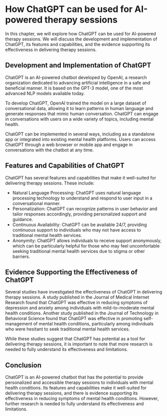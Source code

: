 How ChatGPT can be used for AI-powered therapy sessions
=========================================================================================

In this chapter, we will explore how ChatGPT can be used for AI-powered therapy sessions. We will discuss the development and implementation of ChatGPT, its features and capabilities, and the evidence supporting its effectiveness in delivering therapy sessions.

Development and Implementation of ChatGPT
-----------------------------------------

ChatGPT is an AI-powered chatbot developed by OpenAI, a research organization dedicated to advancing artificial intelligence in a safe and beneficial manner. It is based on the GPT-3 model, one of the most advanced NLP models available today.

To develop ChatGPT, OpenAI trained the model on a large dataset of conversational data, allowing it to learn patterns in human language and generate responses that mimic human conversation. ChatGPT can engage in conversations with users on a wide variety of topics, including mental health.

ChatGPT can be implemented in several ways, including as a standalone app or integrated into existing mental health platforms. Users can access ChatGPT through a web browser or mobile app and engage in conversations with the chatbot at any time.

Features and Capabilities of ChatGPT
------------------------------------

ChatGPT has several features and capabilities that make it well-suited for delivering therapy sessions. These include:

* Natural Language Processing: ChatGPT uses natural language processing technology to understand and respond to user input in a conversational manner.
* Personalization: ChatGPT can recognize patterns in user behavior and tailor responses accordingly, providing personalized support and guidance.
* Continuous Availability: ChatGPT can be available 24/7, providing continuous support to individuals who may not have access to traditional mental health services.
* Anonymity: ChatGPT allows individuals to receive support anonymously, which can be particularly helpful for those who may feel uncomfortable seeking traditional mental health services due to stigma or other barriers.

Evidence Supporting the Effectiveness of ChatGPT
------------------------------------------------

Several studies have investigated the effectiveness of ChatGPT in delivering therapy sessions. A study published in the Journal of Medical Internet Research found that ChatGPT was effective in reducing symptoms of depression and anxiety among individuals with mild-to-moderate mental health conditions. Another study published in the Journal of Technology in Behavioral Science found that ChatGPT was effective in promoting self-management of mental health conditions, particularly among individuals who were hesitant to seek traditional mental health services.

While these studies suggest that ChatGPT has potential as a tool for delivering therapy sessions, it is important to note that more research is needed to fully understand its effectiveness and limitations.

Conclusion
----------

ChatGPT is an AI-powered chatbot that has the potential to provide personalized and accessible therapy sessions to individuals with mental health conditions. Its features and capabilities make it well-suited for delivering therapy sessions, and there is evidence supporting its effectiveness in reducing symptoms of mental health conditions. However, further research is needed to fully understand its effectiveness and limitations.
